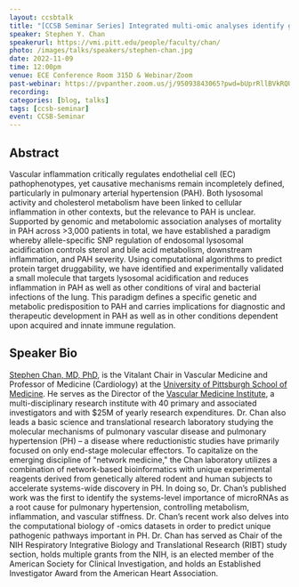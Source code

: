 ```yaml
---
layout: ccsbtalk
title: "[CCSB Seminar Series] Integrated multi-omic analyses identify genetic causes of endothelial inflammation in pulmonary hypertension"
speaker: Stephen Y. Chan
speakerurl: https://vmi.pitt.edu/people/faculty/chan/
photo: /images/talks/speakers/stephen-chan.jpg
date: 2022-11-09
time: 12:00pm
venue: ECE Conference Room 315D & Webinar/Zoom
past-webinar: https://pvpanther.zoom.us/j/95093843065?pwd=bUprRllBVkRQUjBuNStuVFVNRDBTZz09
recording:
categories: [blog, talks]
tags: [ccsb-seminar]
event: CCSB-Seminar
---
```



## Abstract

Vascular inflammation critically regulates endothelial cell (EC) pathophenotypes, yet causative mechanisms remain incompletely defined, particularly in pulmonary arterial hypertension (PAH). Both lysosomal activity and cholesterol metabolism have been linked to cellular inflammation in other contexts, but the relevance to PAH is unclear. Supported by genomic and metabolomic association analyses of mortality in PAH across >3,000 patients in total, we have established a paradigm whereby allele-specific SNP regulation of endosomal lysosomal acidification controls sterol and bile acid metabolism, downstream inflammation, and PAH severity. Using computational algorithms to predict protein target druggability, we have identified and experimentally validated a small molecule that targets lysosomal acidification and reduces inflammation in PAH as well as other conditions of viral and bacterial infections of the lung. This paradigm defines a specific genetic and metabolic predisposition to PAH and carries implications for diagnostic and therapeutic development in PAH as well as in other conditions dependent upon acquired and innate immune regulation.



## Speaker Bio
[Stephen Chan, MD, PhD](https://vmi.pitt.edu/people/faculty/chan/), is the Vitalant Chair in Vascular Medicine and Professor of Medicine (Cardiology) at the [University of Pittsburgh School of Medicine](https://www.medschool.pitt.edu). He serves as the Director of the [Vascular Medicine Institute](https://vmi.pitt.edu), a multi-disciplinary research institute with 40 primary and associated investigators and with $25M of yearly research expenditures. Dr. Chan also leads a basic science and translational research laboratory studying the molecular mechanisms of pulmonary vascular disease and pulmonary hypertension (PH) – a disease where reductionistic studies have primarily focused on only end-stage molecular effectors. To capitalize on the emerging discipline of "network medicine," the Chan laboratory utilizes a combination of network-based bioinformatics with unique experimental reagents derived from genetically altered rodent and human subjects to accelerate systems-wide discovery in PH. In doing so, Dr. Chan’s published work was the first to identify the systems-level importance of microRNAs as a root cause for pulmonary hypertension, controlling metabolism, inflammation, and vascular stiffness. Dr. Chan’s recent work also delves into the computational biology of -omics datasets in order to predict unique pathogenic pathways important in PH.  Dr. Chan has served as Chair of the NIH Respiratory Integrative Biology and Translational Research (RIBT) study section, holds multiple grants from the NIH, is an elected member of the American Society for Clinical Investigation, and holds an Established Investigator Award from the American Heart Association.



